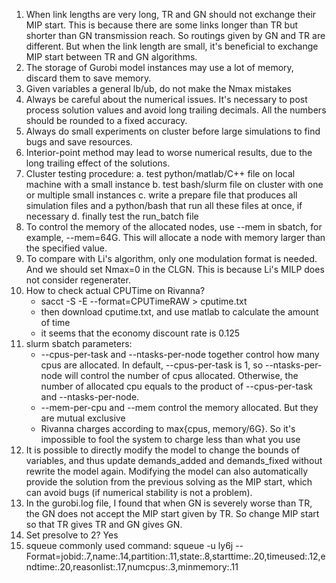 1. When link lengths are very long, TR and GN should not exchange their MIP start.
	This is because there are some links longer than TR but shorter than GN 
	transmission reach. So routings given by GN and TR are different.
	But when the link length are small, it's beneficial to exchange MIP start 
	between TR and GN algorithms.
2. The storage of Gurobi model instances may use a lot of memory, discard them to
	save memory.
3. Given variables a general lb/ub, do not make the Nmax mistakes
4. Always be careful about the numerical issues. It's necessary to post process
	solution values and avoid long trailing decimals. All the numbers should be 
	rounded to a fixed accuracy.
5. Always do small experiments on cluster before large simulations to find bugs and
	save resources.
6. Interior-point method may lead to worse numerical results, due to the long 
	trailing effect of the solutions.
7. Cluster testing procedure:
	a. test python/matlab/C++ file on local machine with a small instance
	b. test bash/slurm file on cluster with one or multiple small instances
	c. write a prepare file that produces all simulation files and a python/bash
		that run all these files at once, if necessary
	d. finally test the run_batch file
8. To control the memory of the allocated nodes, use --mem in sbatch, for example,
	--mem=64G. This will allocate a node with memory larger than the specified 
	value.
9. To compare with Li's algorithm, only one modulation format is needed. And we 
	should set Nmax=0 in the CLGN. This is because Li's MILP does not consider 
	regenerater.
10. How to check actual CPUTime on Rivanna?
	- sacct -S <starttime> -E <endtime> --format=CPUTimeRAW > cputime.txt
	- then download cputime.txt, and use matlab to calculate the amount of time 
	- it seems that the economy discount rate is 0.125
11. slurm sbatch parameters:
	- --cpus-per-task and --ntasks-per-node together control how many cpus are 
		allocated. In default, --cpus-per-task is 1, so --ntasks-per-node will control
		the number of cpus allocated. Otherwise, the number of allocated cpu equals to
		the product of --cpus-per-task and --ntasks-per-node.
	- --mem-per-cpu and --mem control the memory allocated. But they are mutual 
		exclusive
	- Rivanna charges according to max{cpus, memory/6G}. So it's impossible to
		fool the system to charge less than what you use
12. It is possible to directly modify the model to change the bounds of variables,
	  and thus update demands_added and demands_fixed without rewrite the model again.
	  Modifying the model can also automatically provide the solution from the previous
	  solving as the MIP start, which can avoid bugs (if numerical stability is not a 
	  problem).
13. In the gurobi.log file, I found that when GN is severely worse than TR, the GN does 
	  not accept the MIP start given by TR. So change MIP start so that TR gives TR and 
	  GN gives GN.
14. Set presolve to 2?
	  Yes
15. squeue commonly used command:
	  squeue -u ly6j --Format=jobid:.7,name:.14,partition:.11,state:.8,starttime:.20,timeused:.12,endtime:.20,reasonlist:.17,numcpus:.3,minmemory:.11
